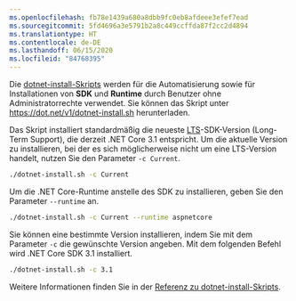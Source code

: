 ```yaml
---
ms.openlocfilehash: fb78e1439a680a8dbb9fc0eb8afdeee3efef7ead
ms.sourcegitcommit: 5fd4696a3e5791b2a8c449ccffda87f2cc2d4894
ms.translationtype: HT
ms.contentlocale: de-DE
ms.lasthandoff: 06/15/2020
ms.locfileid: "84768395"
---
```


Die [dotnet-install-Skripts](../../tools/dotnet-install-script.md) werden für die Automatisierung sowie für Installationen von **SDK** und **Runtime** durch Benutzer ohne Administratorrechte verwendet. Sie können das Skript unter <https://dot.net/v1/dotnet-install.sh> herunterladen.

Das Skript installiert standardmäßig die neueste [LTS](https://dotnet.microsoft.com/platform/support/policy/dotnet-core)-SDK-Version (Long-Term Support), die derzeit .NET Core 3.1 entspricht. Um die aktuelle Version zu installieren, bei der es sich möglicherweise nicht um eine LTS-Version handelt, nutzen Sie den Parameter `-c Current`.

```bash
./dotnet-install.sh -c Current
```

Um die .NET Core-Runtime anstelle des SDK zu installieren, geben Sie den Parameter `--runtime` an.

```bash
./dotnet-install.sh -c Current --runtime aspnetcore
```

Sie können eine bestimmte Version installieren, indem Sie mit dem Parameter `-c` die gewünschte Version angeben. Mit dem folgenden Befehl wird .NET Core SDK 3.1 installiert.

```bash
./dotnet-install.sh -c 3.1
```

Weitere Informationen finden Sie in der [ Referenz zu dotnet-install-Skripts](../../tools/dotnet-install-script.md).
